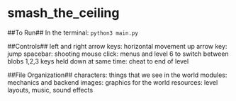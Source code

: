 # smash_the_ceiling #

##To Run##
In the terminal: `python3 main.py`

##Controls##
left and right arrow keys: horizontal movement
up arrow key: jump
spacebar: shooting
mouse click: menus and level 6 to switch between blobs
1,2,3 keys held down at same time: cheat to end of level

##File Organization##
characters: things that we see in the world
modules: mechanics and backend
images: graphics for the world
resources: level layouts, music, sound effects
